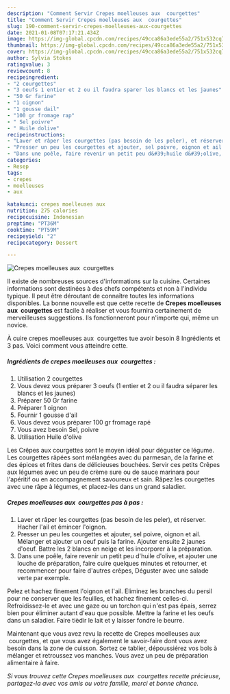 ```yaml
---
description: "Comment Servir Crepes moelleuses aux  courgettes"
title: "Comment Servir Crepes moelleuses aux  courgettes"
slug: 190-comment-servir-crepes-moelleuses-aux-courgettes
date: 2021-01-08T07:17:21.434Z
image: https://img-global.cpcdn.com/recipes/49cca86a3ede55a2/751x532cq70/crepes-moelleuses-aux-courgettes-photo-principale-de-la-recette.jpg
thumbnail: https://img-global.cpcdn.com/recipes/49cca86a3ede55a2/751x532cq70/crepes-moelleuses-aux-courgettes-photo-principale-de-la-recette.jpg
cover: https://img-global.cpcdn.com/recipes/49cca86a3ede55a2/751x532cq70/crepes-moelleuses-aux-courgettes-photo-principale-de-la-recette.jpg
author: Sylvia Stokes
ratingvalue: 3
reviewcount: 8
recipeingredient:
- "2 courgettes"
- "3 oeufs 1 entier et 2 ou il faudra sparer les blancs et les jaunes"
- "50 Gr farine"
- "1 oignon"
- "1 gousse dail"
- "100 gr fromage rap"
- " Sel poivre"
- " Huile dolive"
recipeinstructions:
- "Laver et râper les courgettes (pas besoin de les peler), et réserver. Hacher l&#39;ail et émincer l&#39;oignon."
- "Presser un peu les courgettes et ajouter, sel poivre, oignon et ail. Mélanger et ajouter un oeuf puis la farine. Ajouter ensuite 2 jaunes d&#39;oeuf. Battre les 2 blancs en neige et les incorporer à la préparation."
- "Dans une poêle, faire revenir un petit peu d&#39;huile d&#39;olive, et ajouter une louche de préparation, faire cuire quelques minutes et retourner, et recommencer pour faire d&#39;autres crêpes, Déguster avec une salade verte par exemple."
categories:
- Resep
tags:
- crepes
- moelleuses
- aux

katakunci: crepes moelleuses aux 
nutrition: 275 calories
recipecuisine: Indonesian
preptime: "PT36M"
cooktime: "PT59M"
recipeyield: "2"
recipecategory: Dessert

---
```



![Crepes moelleuses aux  courgettes](https://img-global.cpcdn.com/recipes/49cca86a3ede55a2/751x532cq70/crepes-moelleuses-aux-courgettes-photo-principale-de-la-recette.jpg)

Il existe de nombreuses sources d'informations sur la cuisine. Certaines informations sont destinées à des chefs compétents et non à l'individu typique. Il peut être déroutant de connaître toutes les informations disponibles. La bonne nouvelle est que cette recette de <strong> Crepes moelleuses aux  courgettes </strong> est facile à réaliser et vous fournira certainement de merveilleuses suggestions. Ils fonctionneront pour n'importe qui, même un novice.

<!--inarticleads1-->

À cuire crepes moelleuses aux  courgettes tue avoir besoin 8 Ingrédients et 3 pas. Voici comment vous atteindre cette.

##### Ingrédients de crepes moelleuses aux  courgettes :

1. Utilisation 2 courgettes
1. Vous devez vous préparer 3 oeufs (1 entier et 2 ou il faudra séparer les blancs et les jaunes)
1. Préparer 50 Gr farine
1. Préparer 1 oignon
1. Fournir 1 gousse d&#39;ail
1. Vous devez vous préparer 100 gr fromage rapé
1. Vous avez besoin  Sel, poivre
1. Utilisation  Huile d&#39;olive


Les Crêpes aux courgettes sont le moyen idéal pour déguster ce légume. Les courgettes râpées sont mélangées avec du parmesan, de la farine et des épices et frites dans de délicieuses bouchées. Servir ces petits Crêpes aux légumes avec un peu de crème sure ou de sauce marinara pour l&#39;apéritif ou en accompagnement savoureux et sain. Râpez les courgettes avec une râpe à légumes, et placez-les dans un grand saladier. 

<!--inarticleads2-->

##### Crepes moelleuses aux  courgettes pas à pas :

1. Laver et râper les courgettes (pas besoin de les peler), et réserver. Hacher l&#39;ail et émincer l&#39;oignon.
1. Presser un peu les courgettes et ajouter, sel poivre, oignon et ail. Mélanger et ajouter un oeuf puis la farine. Ajouter ensuite 2 jaunes d&#39;oeuf. Battre les 2 blancs en neige et les incorporer à la préparation.
1. Dans une poêle, faire revenir un petit peu d&#39;huile d&#39;olive, et ajouter une louche de préparation, faire cuire quelques minutes et retourner, et recommencer pour faire d&#39;autres crêpes, Déguster avec une salade verte par exemple.


Pelez et hachez finement l&#39;oignon et l&#39;ail. Eliminez les branches du persil pour ne conserver que les feuilles, et hachez finement celles-ci. Refroidissez-le et avec une gaze ou un torchon qui n&#39;est pas épais, serrez bien pour éliminer autant d&#39;eau que possible. Mettre la farine et les oeufs dans un saladier. Faire tièdir le lait et y laisser fondre le beurre. 

<!--inarticleads1-->

<p>
Maintenant que vous avez revu la recette de Crepes moelleuses aux  courgettes, et que vous avez également le savoir-faire dont vous avez besoin dans la zone de cuisson. Sortez ce tablier, dépoussiérez vos bols à mélanger et retroussez vos manches. Vous avez un peu de préparation alimentaire à faire.
</p>

<p>
<i>Si vous trouvez cette Crepes moelleuses aux  courgettes recette précieuse, partagez-la avec vos amis ou votre famille, merci et bonne chance.</i>
</p>
